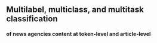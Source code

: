 ## Multilabel, multiclass, and multitask classification
#### of news agencies content at token-level and article-level

## 
